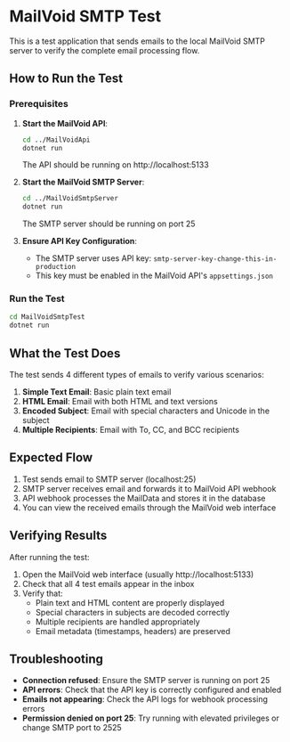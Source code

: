 # MailVoid SMTP Test

This is a test application that sends emails to the local MailVoid SMTP server to verify the complete email processing flow.

## How to Run the Test

### Prerequisites

1. **Start the MailVoid API**: 
   ```bash
   cd ../MailVoidApi
   dotnet run
   ```
   The API should be running on http://localhost:5133

2. **Start the MailVoid SMTP Server**:
   ```bash
   cd ../MailVoidSmtpServer
   dotnet run
   ```
   The SMTP server should be running on port 25

3. **Ensure API Key Configuration**:
   - The SMTP server uses API key: `smtp-server-key-change-this-in-production`
   - This key must be enabled in the MailVoid API's `appsettings.json`

### Run the Test

```bash
cd MailVoidSmtpTest
dotnet run
```

## What the Test Does

The test sends 4 different types of emails to verify various scenarios:

1. **Simple Text Email**: Basic plain text email
2. **HTML Email**: Email with both HTML and text versions
3. **Encoded Subject**: Email with special characters and Unicode in the subject
4. **Multiple Recipients**: Email with To, CC, and BCC recipients

## Expected Flow

1. Test sends email to SMTP server (localhost:25)
2. SMTP server receives email and forwards it to MailVoid API webhook
3. API webhook processes the MailData and stores it in the database
4. You can view the received emails through the MailVoid web interface

## Verifying Results

After running the test:

1. Open the MailVoid web interface (usually http://localhost:5133)
2. Check that all 4 test emails appear in the inbox
3. Verify that:
   - Plain text and HTML content are properly displayed
   - Special characters in subjects are decoded correctly
   - Multiple recipients are handled appropriately
   - Email metadata (timestamps, headers) are preserved

## Troubleshooting

- **Connection refused**: Ensure the SMTP server is running on port 25
- **API errors**: Check that the API key is correctly configured and enabled
- **Emails not appearing**: Check the API logs for webhook processing errors
- **Permission denied on port 25**: Try running with elevated privileges or change SMTP port to 2525